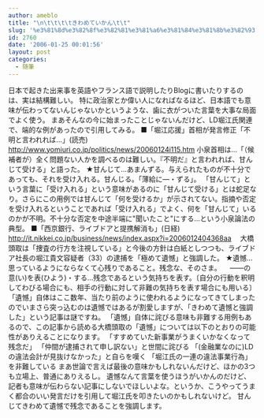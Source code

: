 ```yaml
---
author: ameblo
title: "\n\t\t\t\tきわめていかん\t\t"
slug: '%e3%81%8d%e3%82%8f%e3%82%81%e3%81%a6%e3%81%84%e3%81%8b%e3%82%93'
id: 2760
date: '2006-01-25 00:01:56'
layout: post
categories:
  - 随筆
---
```


日本で起きた出来事を英語やフランス語で説明したりBlogに書いたりするのは、実は結構難しい。 特に政治家とか偉い人になればなるほど、日本語でも意味が伝わってないんじゃないかというような、歯に衣がついた言葉を大事な局面でよく使う。 まあそんなの今に始まったことじゃないんだけど、LD堀江氏関連で、端的な例があったので引用してみる。 ■「堀江応援」首相が発言修正「不明と言われれば…」(読売) http://www.yomiuri.co.jp/politics/news/20060124i115.htm 小泉首相は…「（候補者が）全く問題ない人かを調べるのは難しい。『不明だ』と言われれば、甘んじて受ける」と語った。 ★甘んじて…あまんずる。与えられたものが不十分であっても、それを受け入れる。甘んじる。「薄給に—・ずる」。 「甘んじて」という言葉に「受け入れる」という意味があるのに「甘んじて受ける」とは蛇足なり。さらにこの用例では甘んじて「何を受けるか」が示されてない。指摘や否定を受け入れるということであれば「受け入れる」でよく、何を「甘んじて」いるのかが不明。不十分な否定を中途半端に"聞いたこと"にする…という小泉論法の典型。 ■「西京銀行、ライブドアと提携解消も」(日経) http://it.nikkei.co.jp/business/news/index.aspx?i=2006012404368aa 　大橋頭取は「捜査の行方を注視している」と今後の方針は白紙としつつも、ライブドア社長の堀江貴文容疑者（33）の逮捕を「極めて遺憾」と強調した。 ★遺憾…思っているようにならなくて心残りであること。残念な、そのさま。 　——の意(い)を表(ひよう)・する…残念であるという気持ちを表す。〔自分の行動を釈明してわびる場合にも、相手の行動に対して非難の気持ちを表す場合にも用いる〕 「遺憾」自体はここ数年、当たり前のように使われるようになってきてしまったのでいまさら突っ込むのは遺憾ではあるが割愛しますが、「きわめて遺憾と強調した」という記事は謎ですね。 「遺憾」自体に詫びる意味も非難する用例もあるので、この記事から読める大橋頭取の「遺憾」については以下のとおりの可能性がありえることになります。 「すすめていた新事業がうまくいかなくなって残念だ」 「仲間が逮捕されて申し訳ない」と世間に詫びる 「(金融業なのに)LDの違法会計が見抜けなかった」と自らを嘆く 「堀江氏の一連の違法事業行為」を非難している まあ世論で言えば最後の意味かもしれないんだけど、ほかの3つも立場上、普通にありえるし。 遺憾なんて言葉を使うほうがいかんのだけど、記者も意味が伝わらない記事にしないでほしいよな。というか、こうやってうまく都合のいい発言だけを引用して堀江氏を叩きたいのかもしれないけど。 甘んじてきわめて遺憾で残念であることを強調します。